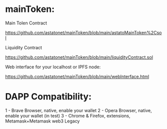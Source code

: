 # mainToken:

Main Tolen Contract

https://github.com/astatonet/mainToken/blob/main/astatoMainToken%2Csol

Liquidity Contract

https://github.com/astatonet/mainToken/blob/main/liquidityContract.sol

Web interface for your localhost or IPFS node:

https://github.com/astatonet/mainToken/blob/main/webInterface.html

# DAPP Compatibility:

1 - Brave Browser, native, enable your wallet
2 - Opera Browser, native, enable your wallet (in test)
3 - Chrome & Firefox, extensions, Metamask+Metamask web3 Legacy
